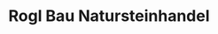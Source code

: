 ---
title: "Rogl Bau Natursteinhandel"
url: /krems-an-der-donau/rogl-bau-natursteinhandel/
shop: Baustoffe
---